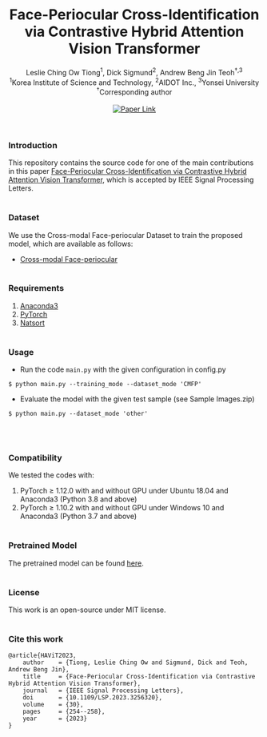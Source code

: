 <h1 align="center">
  Face-Periocular Cross-Identification via Contrastive Hybrid Attention Vision Transformer
</h1>
<p align="center">
  Leslie Ching Ow Tiong<sup>1</sup>,  Dick Sigmund<sup>2</sup>, Andrew Beng Jin Teoh<sup>&dagger;,3</sup>
  <br/>
  <sup>1</sup>Korea Institute of Science and Technology, <sup>2</sup>AIDOT Inc., <sup>3</sup>Yonsei University
  <br/>
  <sup>&dagger;</sup>Corresponding author
  <br/><br/>
  <a href="https://ieeexplore.ieee.org/document/10068230">
    <img src="https://img.shields.io/badge/paper-link-blue.svg" alt="Paper Link">
  </a>
</p>
<br/>


### Introduction
This repository contains the source code for one of the main contributions in this paper [Face-Periocular Cross-Identification via Contrastive Hybrid Attention Vision Transformer](https://ieeexplore.ieee.org/document/10068230), which is accepted by IEEE Signal Processing Letters.
<br/> <br/>


### Dataset
We use the Cross-modal Face-periocular Dataset to train the proposed model, which are available as follows:
- [Cross-modal Face-periocular](https://www.kaggle.com/datasets/leslietiong/cmfpdb)
<br/> <br/>


### Requirements
  1) [Anaconda3](https://www.anaconda.com/download)
  2) [PyTorch](https://pytorch.org/get-started/locally)
  3) [Natsort](https://pypi.org/project/natsort)
<br/> <br/>


### Usage
- Run the code `main.py` with the given configuration in config.py
```shell
$ python main.py --training_mode --dataset_mode 'CMFP'
```
- Evaluate the model with the given test sample (see Sample Images.zip)
```shell
$ python main.py --dataset_mode 'other'
```
<br/> <br/>


### Compatibility
We tested the codes with:
  1) PyTorch &ge; 1.12.0 with and without GPU under Ubuntu 18.04 and Anaconda3 (Python 3.8 and above)
  2) PyTorch &ge; 1.10.2 with and without GPU under Windows 10 and Anaconda3 (Python 3.7 and above)
<br/> <br/>


### Pretrained Model
The pretrained model can be found [here](https://drive.google.com/drive/folders/1kRZWlPoNmC0JUR2IddKf0BjwXkOhyZ07?usp=sharing).
<br/> <br/>


### License
This work is an open-source under MIT license.
<br/> <br/>


### Cite this work
```
@article{HAViT2023,
    author    = {Tiong, Leslie Ching Ow and Sigmund, Dick and Teoh, Andrew Beng Jin},
    title     = {Face-Periocular Cross-Identification via Contrastive Hybrid Attention Vision Transformer},
    journal   = {IEEE Signal Processing Letters},
    doi       = {10.1109/LSP.2023.3256320},
    volume    = {30},
    pages     = {254--258},
    year      = {2023}
}
```
